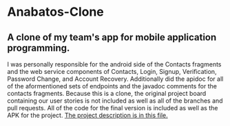 # Anabatos-Clone
## A clone of my team's app for mobile application programming.

I was personally responsible for the android side of the Contacts fragments and the web service components of Contacts, Login, Signup, Verification, Password Change, and Account Recovery. Additionally did the apidoc for all of the aformentioned sets of endpoints and the javadoc comments for the contacts fragments. Because this is a clone, the original project board containing our user stories is not included as well as all of the branches and pull requests. All of the code for the final version is included as well as the APK for the project. [The project description is in this file.](https://github.com/IJones52/Anabatos-Clone/files/6683105/TCSS450.Project.Description.2021sp.pdf)
